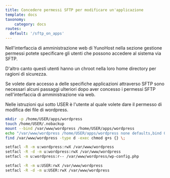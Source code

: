 ```yaml
---
title: Concedere permessi SFTP per modificare un'applicazione
template: docs
taxonomy:
    category: docs
routes:
  default: '/sftp_on_apps'
---
```


Nell'interfaccia di amministrazione web di YunoHost nella sezione gestione permessi potete specificare gli utenti che possono accedere al sistema via SFTP.

D'altro canto questi utenti hanno un chroot nella loro home directory per ragioni di sicurezza.

Se volete dare accesso a delle specifiche applicazioni attraverso SFTP sono necessari alcuni passaggi ulteriori dopo aver concesso i permessi SFTP nell'interfaccia di amministrazione via web.

Nelle istruzioni qui sotto USER è l'utente al quale volete dare il permesso di modifica dei file di wordpress.

```bash
mkdir -p /home/USER/apps/wordpress
touch /home/USER/.nobackup
mount --bind /var/www/wordpress /home/USER/apps/wordpress
echo "/var/www/wordpress /home/USER/apps/wordpress none defaults,bind 0 0" >> /etc/fstab
find /var/www/wordpress -type d -exec chmod g+s {} \;

setfacl -R -m u:wordpress:rwX /var/www/wordpress
setfacl -R -d -m u:wordpress:rwX /var/www/wordpress
setfacl -m u:wordpress:r-- /var/www/wordpress/wp-config.php

setfacl -R -m u:USER:rwX /var/www/wordpress
setfacl -R -d -m u:USER:rwX /var/www/wordpress
```
